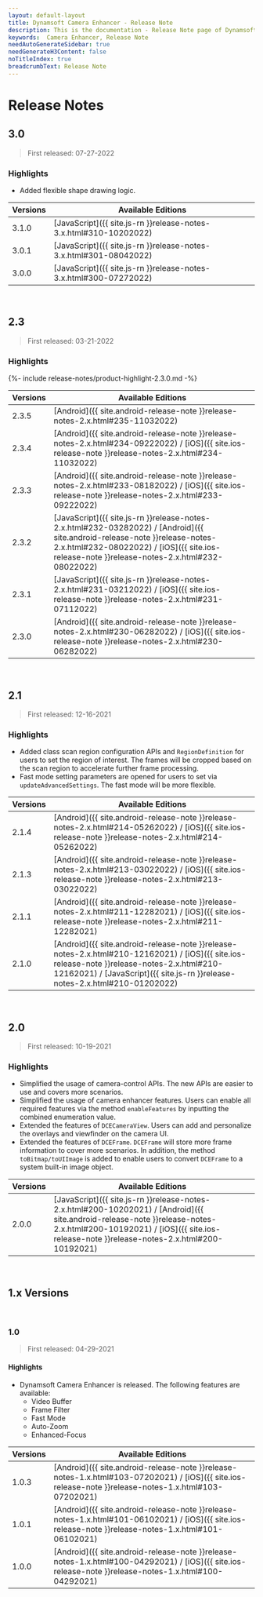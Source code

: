 ```yaml
---
layout: default-layout
title: Dynamsoft Camera Enhancer - Release Note
description: This is the documentation - Release Note page of Dynamsoft Camera Enhancer.
keywords:  Camera Enhancer, Release Note
needAutoGenerateSidebar: true
needGenerateH3Content: false
noTitleIndex: true
breadcrumbText: Release Note
---
```


# Release Notes

## 3.0

> First released: 07-27-2022

### Highlights

* Added flexible shape drawing logic.

| Versions | Available Editions |
| -------- | ------------------ |
| 3.1.0 | [JavaScript]({{ site.js-rn }}release-notes-3.x.html#310-10202022) |
| 3.0.1 | [JavaScript]({{ site.js-rn }}release-notes-3.x.html#301-08042022) |
| 3.0.0 | [JavaScript]({{ site.js-rn }}release-notes-3.x.html#300-07272022) |

&nbsp;

## 2.3

> First released: 03-21-2022

### Highlights

{%- include release-notes/product-highlight-2.3.0.md -%}

| Versions | Available Editions |
| -------- | ------------------ |
| 2.3.5 | [Android]({{ site.android-release-note }}release-notes-2.x.html#235-11032022) |
| 2.3.4 | [Android]({{ site.android-release-note }}release-notes-2.x.html#234-09222022) / [iOS]({{ site.ios-release-note }}release-notes-2.x.html#234-11032022) |
| 2.3.3 | [Android]({{ site.android-release-note }}release-notes-2.x.html#233-08182022) / [iOS]({{ site.ios-release-note }}release-notes-2.x.html#233-09222022) |
| 2.3.2 | [JavaScript]({{ site.js-rn }}release-notes-2.x.html#232-03282022) / [Android]({{ site.android-release-note }}release-notes-2.x.html#232-08022022) / [iOS]({{ site.ios-release-note }}release-notes-2.x.html#232-08022022) |
| 2.3.1 | [JavaScript]({{ site.js-rn }}release-notes-2.x.html#231-03212022) / [iOS]({{ site.ios-release-note }}release-notes-2.x.html#231-07112022) |
| 2.3.0 | [Android]({{ site.android-release-note }}release-notes-2.x.html#230-06282022) / [iOS]({{ site.ios-release-note }}release-notes-2.x.html#230-06282022) |

&nbsp;

## 2.1

> First released: 12-16-2021

### Highlights

* Added class scan region configuration APIs and `RegionDefinition` for users to set the region of interest. The frames will be cropped based on the scan region to accelerate further frame processing.
* Fast mode setting parameters are opened for users to set via `updateAdvancedSettings`. The fast mode will be more flexible.

| Versions | Available Editions |
| -------- | ------------------ |
| 2.1.4 | [Android]({{ site.android-release-note }}release-notes-2.x.html#214-05262022) / [iOS]({{ site.ios-release-note }}release-notes-2.x.html#214-05262022) |
| 2.1.3 | [Android]({{ site.android-release-note }}release-notes-2.x.html#213-03022022) / [iOS]({{ site.ios-release-note }}release-notes-2.x.html#213-03022022) |
| 2.1.1 | [Android]({{ site.android-release-note }}release-notes-2.x.html#211-12282021) / [iOS]({{ site.ios-release-note }}release-notes-2.x.html#211-12282021) |
| 2.1.0 | [Android]({{ site.android-release-note }}release-notes-2.x.html#210-12162021) / [iOS]({{ site.ios-release-note }}release-notes-2.x.html#210-12162021) / [JavaScript]({{ site.js-rn }}release-notes-2.x.html#210-01202022)|

&nbsp; 

## 2.0

> First released: 10-19-2021

### Highlights

* Simplified the usage of camera-control APIs. The new APIs are easier to use and covers more scenarios.
* Simplified the usage of camera enhancer features. Users can enable all required features via the method `enableFeatures` by inputting the combined enumeration value.
* Extended the features of `DCECameraView`. Users can add and personalize the overlays and viewfinder on the camera UI.
* Extended the features of `DCEFrame`. `DCEFrame` will store more frame information to cover more scenarios. In addition, the method `toBitmap/toUIImage` is added to enable users to convert `DCEFrame` to a system built-in image object.

| Versions | Available Editions |
| -------- | ------------------ |
| 2.0.0 | [JavaScript]({{ site.js-rn }}release-notes-2.x.html#200-10202021) / [Android]({{ site.android-release-note }}release-notes-2.x.html#200-10192021) / [iOS]({{ site.ios-release-note }}release-notes-2.x.html#200-10192021) |

&nbsp; 

<div class="fold-panel-prefix"></div>

## 1.x Versions <i class="fa fa-caret-down"></i>

<div class="fold-panel-start"></div>

&nbsp; 

### 1.0

> First released: 04-29-2021

#### Highlights

* Dynamsoft Camera Enhancer is released. The following features are available:
  + Video Buffer
  + Frame Filter
  + Fast Mode
  + Auto-Zoom
  + Enhanced-Focus

| Versions | Available Editions |
| -------- | ------------------ |
| 1.0.3 | [Android]({{ site.android-release-note }}release-notes-1.x.html#103-07202021) / [iOS]({{ site.ios-release-note }}release-notes-1.x.html#103-07202021) |
| 1.0.1 | [Android]({{ site.android-release-note }}release-notes-1.x.html#101-06102021) / [iOS]({{ site.ios-release-note }}release-notes-1.x.html#101-06102021) |
| 1.0.0 | [Android]({{ site.android-release-note }}release-notes-1.x.html#100-04292021) / [iOS]({{ site.ios-release-note }}release-notes-1.x.html#100-04292021) |

<div class="fold-panel-end"></div>
